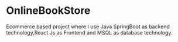 # OnlineBookStore
Ecommerce based project where I use Java SpringBoot as backend technology,React Js as Frontend  and MSQL as database technology.
